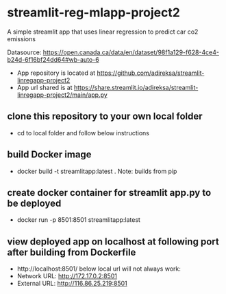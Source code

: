 # streamlit-reg-mlapp-project2
A simple streamlit app that uses linear regression to predict car co2 emissions

Datasource: https://open.canada.ca/data/en/dataset/98f1a129-f628-4ce4-b24d-6f16bf24dd64#wb-auto-6

- App repository is located at https://github.com/adireksa/streamlit-linregapp-project2
- App url shared is at https://share.streamlit.io/adireksa/streamlit-linregapp-project2/main/app.py

## clone this repository to your own local folder
- cd to local folder and follow below instructions

## build Docker image
- docker build -t streamlitapp:latest .
Note: builds from pip

## create docker container for streamlit app.py to be deployed
- docker run -p 8501:8501 streamlitapp:latest

## view deployed app on localhost at following port after building from Dockerfile
- http://localhost:8501/
below local url will not always work: 
-  Network URL: http://172.17.0.2:8501
-  External URL: http://116.86.25.219:8501

